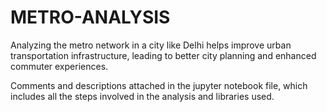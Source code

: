 # METRO-ANALYSIS

Analyzing the metro network in a city like Delhi helps improve urban transportation infrastructure, leading to better city planning and enhanced commuter experiences.

Comments and descriptions attached in the jupyter notebook file, which includes all the steps involved in the analysis and libraries used.
